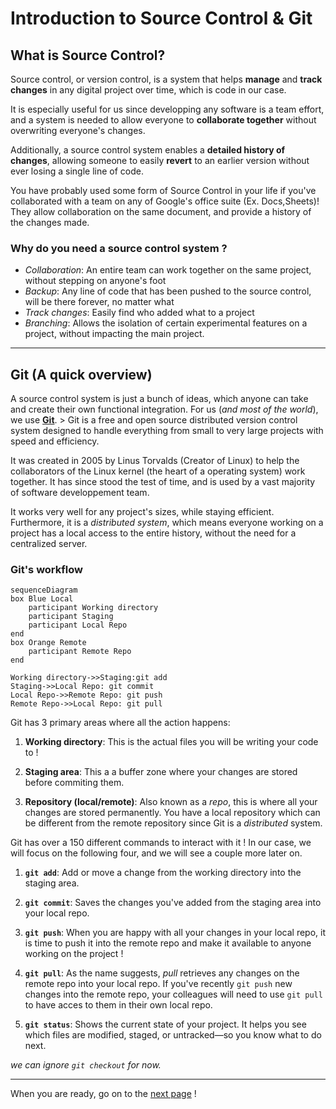 # Introduction to Source Control & Git

## What is Source Control?

Source control, or version control, is a system that helps **manage** and
**track changes** in any digital project over time, which is code in our case.

It is especially useful for us since developping any software is a team effort,
and a system is needed to allow everyone to **collaborate together** without
overwriting everyone's changes.

Additionally, a source control system enables a **detailed history of changes**,
allowing someone to easily **revert** to an earlier version without ever losing
a single line of code.

You have probably used some form of Source Control in your life if you've
collaborated with a team on any of Google's office suite (Ex. Docs,Sheets)! They
allow collaboration on the same document, and provide a history of the changes
made.

### Why do you need a source control system ?

- _Collaboration_: An entire team can work together on the same project, without
  stepping on anyone's foot
- _Backup_: Any line of code that has been pushed to the source control, will be
  there forever, no matter what
- _Track changes_: Easily find who added what to a project
- _Branching_: Allows the isolation of certain experimental features on a
  project, without impacting the main project.

---

## Git (A quick overview)

A source control system is just a bunch of ideas, which anyone can take and
create their own functional integration. For us (_and most of the world_), we
use [**Git**](https://git-scm.com/). > Git is a free and open source
distributed version control system designed to handle everything from small to
very large projects with speed and efficiency.

It was created in 2005 by Linus Torvalds (Creator of Linux) to help the
collaborators of the Linux kernel (the heart of a operating system) work
together. It has since stood the test of time, and is used by a vast majority of
software developpement team.

It works very well for any project's sizes, while staying
efficient. Furthermore, it is a _distributed system_, which means everyone
working on a project has a local access to the entire history, without the need
for a centralized server.

### Git's workflow

```mermaid
sequenceDiagram
box Blue Local
    participant Working directory
    participant Staging
    participant Local Repo
end
box Orange Remote
    participant Remote Repo
end

Working directory->>Staging:git add
Staging->>Local Repo: git commit
Local Repo->>Remote Repo: git push
Remote Repo->>Local Repo: git pull
```

Git has 3 primary areas where all the action happens:

1. **Working directory**: This is the actual files you will be writing your code
   to !

2. **Staging area**: This a a buffer zone where your changes are stored before
   commiting them.

3. **Repository (local/remote)**: Also known as a _repo_, this is where all your
   changes are stored permanently. You have a local repository which can be
   different from the remote repository since Git is a _distributed_ system.

Git has over a 150 different commands to interact with it ! In our case, we will
focus on the following four, and we will see a couple more later on.

1. **`git add`**: Add or move a change from the working directory into the
   staging area.

2. **`git commit`**: Saves the changes you've added from the staging area into
   your local repo.

3. **`git push`**: When you are happy with all your changes in your local repo,
   it is time to push it into the remote repo and make it available to anyone
   working on the project !

4. **`git pull`**: As the name suggests, _pull_ retrieves any changes on the
   remote repo into your local repo. If you've recently `git push` new changes
   into the remote repo, your colleagues will need to use `git pull` to have
   acces to them in their own local repo.

5. **`git status`**: Shows the current state of your project. It helps you see
   which files are modified, staged, or untracked—so you know what to do next.

_we can ignore `git checkout` for now._

---

When you are ready, go on to the [next page](intro_github.md) !
